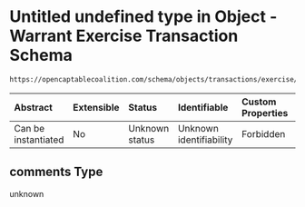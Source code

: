 # Untitled undefined type in Object - Warrant Exercise Transaction Schema

```txt
https://opencaptablecoalition.com/schema/objects/transactions/exercise/warrant_exercise#/properties/comments
```



| Abstract            | Extensible | Status         | Identifiable            | Custom Properties | Additional Properties | Access Restrictions | Defined In                                                                                                                    |
| :------------------ | :--------- | :------------- | :---------------------- | :---------------- | :-------------------- | :------------------ | :---------------------------------------------------------------------------------------------------------------------------- |
| Can be instantiated | No         | Unknown status | Unknown identifiability | Forbidden         | Allowed               | none                | [WarrantExercise.schema.json*](../../schema/objects/transactions/exercise/WarrantExercise.schema.json "open original schema") |

## comments Type

unknown
